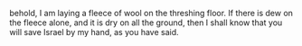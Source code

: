 behold, I am laying a fleece of wool on the threshing floor. If there is dew on the fleece alone, and it is dry on all the ground, then I shall know that you will save Israel by my hand, as you have said.
